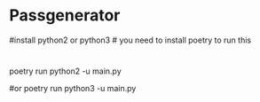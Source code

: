 # Passgenerator 

#install python2 or python3 #
you need to install poetry to run this
#
poetry run python2 -u main.py

#or
poetry run python3 -u main.py
